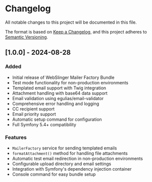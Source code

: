 # Changelog

All notable changes to this project will be documented in this file.

The format is based on [Keep a Changelog](https://keepachangelog.com/en/1.0.0/),
and this project adheres to [Semantic Versioning](https://semver.org/spec/v2.0.0.html).

## [1.0.0] - 2024-08-28

### Added
- Initial release of WebSlinger Mailer Factory Bundle
- Test mode functionality for non-production environments
- Templated email support with Twig integration
- Attachment handling with base64 data support
- Email validation using egulias/email-validator
- Comprehensive error handling and logging
- CC recipient support
- Email priority support
- Automatic setup command for configuration
- Full Symfony 5.4+ compatibility

### Features
- `MailerFactory` service for sending templated emails
- `formatAttachment()` method for handling file attachments
- Automatic test email redirection in non-production environments
- Configurable upload directory and email settings
- Integration with Symfony's dependency injection container
- Console command for easy bundle setup
